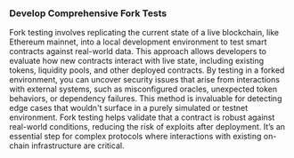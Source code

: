 ### Develop Comprehensive Fork Tests

Fork testing involves replicating the current state of a live blockchain, like Ethereum mainnet, into a local development environment to test smart contracts against real-world data. This approach allows developers to evaluate how new contracts interact with live state, including existing tokens, liquidity pools, and other deployed contracts. By testing in a forked environment, you can uncover security issues that arise from interactions with external systems, such as misconfigured oracles, unexpected token behaviors, or dependency failures.
This method is invaluable for detecting edge cases that wouldn't surface in a purely simulated or testnet environment. Fork testing helps validate that a contract is robust against real-world conditions, reducing the risk of exploits after deployment. It’s an essential step for complex protocols where interactions with existing on-chain infrastructure are critical.